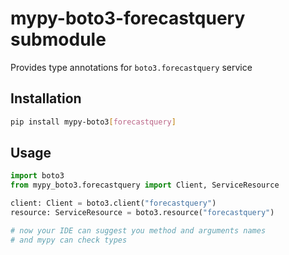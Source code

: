 # mypy-boto3-forecastquery submodule

Provides type annotations for `boto3.forecastquery` service

## Installation

```bash
pip install mypy-boto3[forecastquery]
```

## Usage

```python
import boto3
from mypy_boto3.forecastquery import Client, ServiceResource

client: Client = boto3.client("forecastquery")
resource: ServiceResource = boto3.resource("forecastquery")

# now your IDE can suggest you method and arguments names
# and mypy can check types
```

